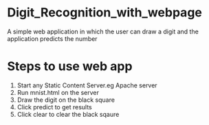 # Digit_Recognition_with_webpage
A simple web application in which the user can draw a digit and the application predicts the number


# Steps to use web app
1) Start any Static Content Server.eg Apache server
2) Run mnist.html on the server
3) Draw the digit on the black square
4) Click predict to get results
5) Click clear to clear the black sqaure
